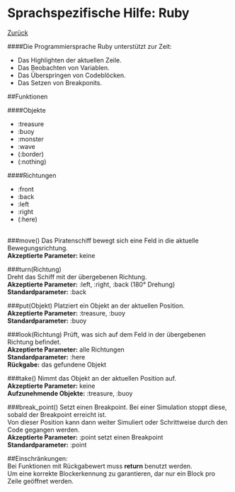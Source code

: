 # Sprachspezifische Hilfe: Ruby
[Zurück](index "Hilfe")

####Die Programmiersprache Ruby unterstützt zur Zeit:  
-  Das Highlighten der aktuellen Zeile.  
-  Das Beobachten von Variablen.  
-  Das Überspringen von Codeblöcken.  
-  Das Setzen von Breakponits.  

##Funktionen

####Objekte
* :treasure
* :buoy
* :monster
* :wave
* (:border)  
* (:nothing)

####Richtungen
* :front
* :back
* :left
* :right
* (:here)
<br><br>

###move()
Das Piratenschiff bewegt sich eine Feld in die aktuelle Bewegungsrichtung.  
**Akzeptierte Parameter:**  keine  

###turn(Richtung)  
Dreht das Schiff mit der übergebenen Richtung.  
**Akzeptierte Parameter:** :left, :right, :back (180° Drehung)  
**Standardparameter:** :back  

###put(Objekt)
Platziert ein Objekt an der aktuellen Position.  
**Akzeptierte Parameter:** :treasure, :buoy  
**Standardparameter:** :buoy  

###look(Richtung)
Prüft, was sich auf dem Feld in der übergebenen Richtung befindet.  
**Akzeptierte Parameter:** alle Richtungen  
**Standardparameter:** :here  
**Rückgabe:** das gefundene Objekt 

###take()
Nimmt das Objekt an der aktuellen Position auf.  
**Akzeptierte Parameter:** keine  
**Aufzunehmende Objekte:** :treasure, :buoy    

###break_point()
Setzt einen Breakpoint. Bei einer Simulation stoppt diese, sobald der Breakpoint erreicht ist.  
Von dieser Position kann dann weiter Simuliert oder Schrittweise durch den Code gegangen werden.  
**Akzeptierte Parameter:** :point setzt einen Breakpoint  
**Standardparameter:** :point  


##Einschränkungen:  
Bei Funktionen mit Rückgabewert muss **return** benutzt werden.  
Um eine korrekte Blockerkennung zu garantieren, dar nur ein Block pro Zeile geöffnet werden.  



